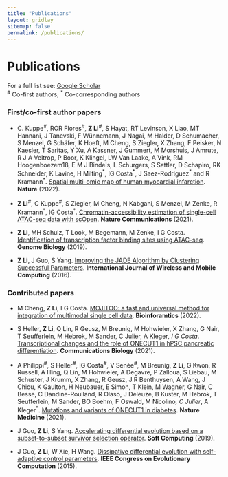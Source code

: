 ```yaml
---
title: "Publications"
layout: gridlay
sitemap: false
permalink: /publications/
---
```


# Publications

For a full list see: [Google Scholar](https://scholar.google.de/citations?user=xG5HYekAAAAJ&hl=en)  
<sup>\#</sup> Co-first authors; <sup>\*</sup> Co-corresponding authors

### First/co-first author papers

<!-- * C. Kuppe<sup>\#</sup>, **Z. Li**<sup>\#</sup>, R. T. Levinson<sup>\#</sup>, P. B. Mompel<sup>\#</sup>, T. Lu, R. Flores, M. Halder, M. Cheng, X. Zhang, R. K. Schneider, R. Thadhani, S. Hayat, K. Lim, I. G. Costa<sup>\*</sup>, J. S. Rodriguez<sup>\*</sup>, R. Kramann<sup>\*</sup>. Integrative single-cell multi-omics analysis reveals traits associated with early heart failure.(2022). (In preparation)

* **Z. Li**, J. Nagai, C. Kuppe, R. Kramann, I. G. Costa. scMEGA: Single-cell Multiomic Enhancer-based Gene Regulatory Network Inference. (2022). (Submitted) -->

* C. Kuppe<sup>\#</sup>, ROR Flores<sup>\#</sup>, **Z Li<sup>\#</sup>**, S Hayat, RT Levinson, X Liao, MT Hannani, J Tanevski, F Wünnemann, J Nagai, M Halder, D Schumacher, S Menzel, G Schäfer, K Hoeft, M Cheng, S Ziegler, X Zhang, F Peisker, N Kaesler, T Saritas, Y Xu, A Kassner, J Gummert, M Morshuis, J Amrute, R J A Veltrop, P Boor, K Klingel, LW Van Laake, A Vink, RM Hoogenboezem18, E M J Bindels, L Schurgers, S Sattler, D Schapiro, RK Schneider, K Lavine, H Milting<sup>\*</sup>, IG Costa<sup>\*</sup>, J Saez-Rodriguez<sup>\*</sup> and R Kramann<sup>\*</sup>. [Spatial multi-omic map of human myocardial infarction](https://www.nature.com/articles/s41586-022-05060-x). **Nature** (2022).

* **Z Li**<sup>\#</sup>, C Kuppe<sup>\#</sup>, S Ziegler, M Cheng, N Kabgani, S Menzel, M Zenke, R Kramann<sup>\*</sup>, IG Costa<sup>\*</sup>. [Chromatin-accessibility estimation of single-cell ATAC-seq data with scOpen](https://www.nature.com/articles/s41467-021-26530-2). **Nature Communications** (2021).

* **Z Li**, MH Schulz, T Look, M Begemann, M Zenke, I G Costa. [Identification of transcription factor binding sites using ATAC-seq](https://genomebiology.biomedcentral.com/articles/10.1186/s13059-019-1642-2). **Genome Biology** (2019).

* **Z Li**, J Guo, S Yang. [Improving the JADE Algorithm by Clustering Successful Parameters](https://www.inderscienceonline.com/doi/abs/10.1504/IJWMC.2016.081159).
**International Journal of Wireless and Mobile Computing** (2016).

### Contributed papers

<!-- * H. Xu, **Z. Li**, C. C. Kuo, K. Götz, T. Look, M. A. S. de Toledo, K. Seré, I. G. Costa and M. Zenke. A lncRNA identifies IRF8 enhancer in feedback control of DC development. (2022). (Submitted)

* K. Ohl, J. Hriczko, S. Schulz, T. Look, T. Goodarzi, S.H. Subramanyam, T. Clarner, M. Scheld, M. Kipp, E. Verjans, S. Boll, I. G. Costa, **Z. Li**, L. Gan, B. Denecke, A. Schippers, S. Floess, J. Huehn, E. Schmitt, T. Bopp, R. Beyaert, B. Lambrecht, M. Zenke, N. Wagner, K. Tenbrock. Foxp3-specific deletion of CREB generates Th2 biased ST-2 positive regulatory T-cells with enhanced IL-10 production and suppressive capacity. (2022) (Submitted).

* E. F. Brandt, T. H. Wirtz, **Z. Li**, M. M. Ibrahim, P. Fischer, A. Beckers, A. Flabhove, I. G. Costa, R. Kramann, E. van der Vorst, C. Liedtke, H. Sahin, C. Trautwein, M. L. Berres. CXCR3-expressing macrophages regulate angiogenesis, tumor cell proliferation and immune evasion in hepatocellular carcinoma. (2022) (Submitted).

* D. Schumacher<sup>\#</sup>, M. Cheng<sup>\#</sup>, C. Kuppe, E. M. Bindels, R. K. Schneider, **Z. Li**, I. G. Costa<sup>*</sup>, R. Kramann<sup>*</sup>. Single Nucleus ATAC Sequencing Reveals Epigenomic Regulation After Myocardial Infarction. (2022). (Submitted) -->

* M Cheng, **Z Li**, I G Costa. [MOJITOO: a fast and universal method for integration of multimodal single cell data](https://academic.oup.com/bioinformatics/article/38/Supplement_1/i282/6617520). **Bioinforamtics** (2022).

* S Heller, **Z Li**, Q Lin, R Geusz, M Breunig, M Hohwieler, X Zhang, G Nair, T Seufferlein, M Hebrok, M Sander, C Julier, A Kleger<sup>*</sup>, I G Costa<sup>*</sup>. [Transcriptional changes and the role of ONECUT1 in hPSC pancreatic differentiation](https://www.nature.com/articles/s42003-021-02818-3). **Communications Biology** (2021).

* A Philippi<sup>\#</sup>, S Heller<sup>\#</sup>, IG Costa<sup>\#</sup>, V Senée<sup>\#</sup>, M Breunig, **Z Li**, G Kwon, R Russell, A Illing, Q Lin, M Hohwieler, A Degavre, P Zalloua, S Liebau, M Schuster, J Krumm, X Zhang, R Geusz, J.R Benthuysen, A Wang, J Chiou, K Gaulton, H Neubauer, E Simon, T Klein, M Wagner, G Nair, C Besse, C Dandine-Roulland, R Olaso, J Deleuze, B Kuster, M Hebrok, T Seufferlein, M Sander, BO Boehm, F Oswald, M Nicolino<sup>*</sup>, C Julier<sup>*</sup>, A Kleger<sup>*</sup>. [Mutations and variants of ONECUT1 in diabetes](https://www.nature.com/articles/s41591-021-01502-7). **Nature Medicine** (2021).

* J Guo, **Z Li**, S Yang. [Accelerating differential evolution based on a subset-to-subset survivor selection operator](https://link.springer.com/article/10.1007/s00500-018-3060-x). **Soft Computing** (2019).

* J Guo, **Z Li**, W Xie, H Wang. [Dissipative differential evolution with self-adaptive control parameters](https://ieeexplore.ieee.org/abstract/document/7257274). **IEEE Congress on Evolutionary Computation** (2015).
